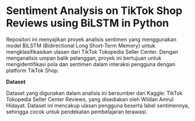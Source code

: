 # Sentiment Analysis on TikTok Shop Reviews using BiLSTM in Python
Repositori ini menyajikan proyek analisis sentimen yang menggunakan model BiLSTM (Bidirectional Long Short-Term Memory) untuk mengklasifikasikan ulasan dari TikTok Tokopedia Seller Center. Dengan menganalisis umpan balik pelanggan, proyek ini bertujuan untuk mengidentifikasi pola dan sentimen dalam interaksi pengguna dengan platform TikTok Shop.


**Dataset**

Dataset yang digunakan dalam analisis ini bersumber dari Kaggle: TikTok Tokopedia Seller Center Reviews, yang disediakan oleh Wildan Amrul Hidayat. Dataset ini mencakup ulasan pengguna beserta label sentimennya, sehingga cocok untuk pendekatan pembelajaran terawasi.
